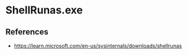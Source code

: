 # ShellRunas.exe

## References
* https://learn.microsoft.com/en-us/sysinternals/downloads/shellrunas
